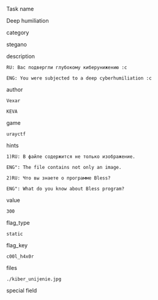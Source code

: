 Task name

   Deep humiliation

category

   stegano

description

    RU: Вас подвергли глубокому киберунижению :c

    ENG: You were subjected to a deep cyberhumiliation :c

author

    Vexar

    KEVA

game

    urayctf

hints

    1)RU: В файле содержится не только изображение.

    ENG": The file contains not only an image.

    2)RU: Что вы знаете о программе Bless?

    ENG": What do you know about Bless program?

value

    300

flag_type

    static

flag_key

    c00l_h4x0r

files

    ./kiber_unijenie.jpg

special field

    


